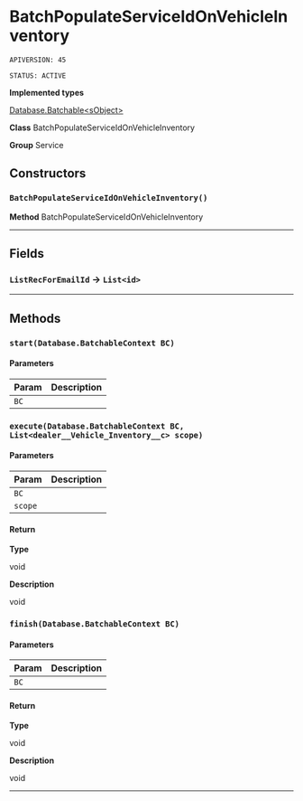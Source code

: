 # BatchPopulateServiceIdOnVehicleInventory

`APIVERSION: 45`

`STATUS: ACTIVE`



**Implemented types**

[Database.Batchable&lt;sObject&gt;](Database.Batchable&lt;sObject&gt;)


**Class** BatchPopulateServiceIdOnVehicleInventory


**Group** Service

## Constructors
### `BatchPopulateServiceIdOnVehicleInventory()`

**Method** BatchPopulateServiceIdOnVehicleInventory

---
## Fields

### `ListRecForEmailId` → `List<id>`


---
## Methods
### `start(Database.BatchableContext BC)`
#### Parameters

|Param|Description|
|---|---|
|`BC`||

### `execute(Database.BatchableContext BC, List<dealer__Vehicle_Inventory__c> scope)`
#### Parameters

|Param|Description|
|---|---|
|`BC`||
|`scope`||

#### Return

**Type**

void

**Description**

void

### `finish(Database.BatchableContext BC)`
#### Parameters

|Param|Description|
|---|---|
|`BC`||

#### Return

**Type**

void

**Description**

void

---
